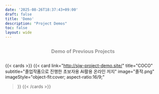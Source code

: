 ```yaml
---
date: '2025-08-26T18:37:43+09:00'
draft: false
title: 'Demo'
description: "Project Demos"
toc: false
layout: wide
---
```


<p style="
  font-size: 16px; 
  font-weight: bold; 
  padding: 12px 20px; 
  text-align: center;
  background: linear-gradient(90deg, #8f8f8fff, #757575b9);
  -webkit-background-clip: text;
  -webkit-text-fill-color: transparent;
">
  Demo of Previous Projects
</p>

{{< cards >}}
  {{< card
        link="http://sjw-project-demo.site/"
        title="COCO"
        subtitle="졸업작품으로 진행한 초보자용 AI활용 온라인 저지"
        image="졸작.png"
        imageStyle="object-fit:cover; aspect-ratio:16/9;"
  >}}
{{< /cards >}}